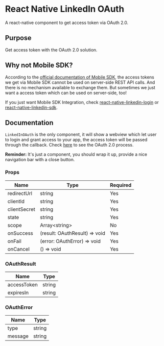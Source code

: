 # React Native LinkedIn OAuth
A react-native component to get access token via OAuth 2.0.


## Purpose

Get access token with the OAuth 2.0 solution.


## Why not Mobile SDK?

According to the [official documentation of Mobile SDK](https://developer.linkedin.com/docs/android-sdk-auth), the access tokens we get via Mobile SDK cannot be used on server-side REST API calls. And there is no mechanism available to exchange them. But sometimes we just want a access token which can be used on server-side, too!

If you just want Mobile SDK Integration, check [react-native-linkedin-login](https://github.com/jodybrewster/react-native-linkedin-login) or [react-native-linkedin-sdk](https://github.com/joonhocho/react-native-linkedin-sdk).


## Documentation

`LinkedInOAuth` is the only component, it will show a webview which let user to login and grant access to your app, the access token will be passed through the callback. Check [here](https://developer.linkedin.com/docs/oauth2) to see the OAuth 2.0 process.

**Reminder:** It's just a component, you should wrap it up, provide a nice navigation bar with a close button.

### Props

Name			| Type							| Required
-----  		| ------  					| --------
redirectUrl	| string						| Yes
clientId		| string						| Yes
clientSecret	| string						| Yes
state			| string						| Yes
scope			| Array\<string\>			| No
onSuccess		| (result: OAuthResult) => void| Yes
onFail			| (error: OAuthError) => void | Yes
onCancel		| () => void					| Yes

### OAuthResult

Name			| Type
----			| ----
accessToken	| string
expiresIn		| string

### OAuthError

Name			| Type
----			| ----
type			| string
message		| string
